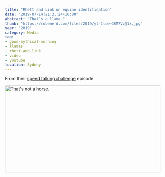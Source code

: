 ```yaml
---
title: "Rhett and Link on equine identification"
date: "2019-07-14T21:31:24+10:00"
abstract: "That’s a llama."
thumb: "https://rubenerd.com/files/2019/yt-1lcw-GBM7Vc@1x.jpg"
year: "2019"
category: Media
tag:
- good-mythical-morning
- llamas
- rhett-and-link
- video
- youtube
location: Sydney
---
```

From their [speed talking challenge](https://www.youtube.com/watch?v=1lcw-GBM7Vc) episode.

<p><img src="https://rubenerd.com/files/2019/yt-1lcw-GBM7Vc@1x.jpg" srcset="https://rubenerd.com/files/2019/yt-1lcw-GBM7Vc@1x.jpg 1x, https://rubenerd.com/files/2019/yt-1lcw-GBM7Vc@2x.jpg 2x" alt="That's not a horse." style="width:500px; height:281px;" /></p>

